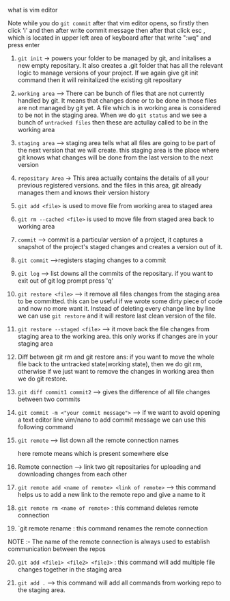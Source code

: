 what is vim editor

Note while you do `git commit` after that vim editor opens, so firstly then click 'i' and then after write commit message then after that click esc , which is located in upper left area of keyboard after that write ":wq" and press enter

1.  `git init` -> powers your folder to be managed by git, and initalises a new empty repositary. It also creates a .git folder that has all the relevant logic to manage versions of your project. If we again give git init command then it will reinitalized the existing git repositary

2.  `working area` --> There can be bunch of files that are not currently handled by git. It means that changes done or to be done in those files are not managed by git yet. A file which is in working area is considered to be not in the staging area. When we do `git status` and we see a bunch of `untracked files` then these are actullay called to be in the working area

3.  `staging area` --> staging area tells what all files are going to be part of the next version that we will create. this staging area is the place where git knows what changes will be done from the last version to the next version

4.  `repositary Area` -> This area actually contains the details of all your previous registered versions. and the files in this area, git already manages them and knows their version history

5.  `git add <file>` is used to move file from working area to staged area
6.  `git rm --cached <file>` is used to move file from staged area back to working area

7.  `commit` --> commit is a particular version of a project, it captures a snapshot of the project's staged changes and creates a version out of it.

8.  `git commit` -->registers staging changes to a commit

9.  `git log` --> list downs all the commits of the repositary. if you want to exit out of git log prompt press 'q'

10. `git restore <file>` --> it remove all files changes from the staging area to be committed. this can be useful if we wrote some dirty piece of code and now no more want it. Instead of deleting every change line by line we can use `git restore` and it will restore last clean version of the file.

11. `git restore --staged <file>` --> it move back the file changes from staging area to the working area.
    this only works if changes are in your staging area

12. Diff between git rm and git restore
    ans: if you want to move the whole file back to the untracked state(working state), then we do git rm, otherwise if we just want to remove the changes in working area then we do git restore.

13. `git diff commit1 commit2` --> gives the difference of all file changes between two commits

14. `git commit -m <"your commit message">` --> if we want to avoid opening a text editor line vim/nano to add commit message we can use this following command

15. `git remote` --> list down all the remote connection names

    here remote means which is present somewhere else

16. Remote connection --> link two git repositaries for uploading and downloading changes from each other

17. `git remote add <name of remote> <link of remote>` --> this command helps us to add a new link to the remote repo and give a name to it

18. `git remote rm <name of remote>` : this command deletes remote connection

19. `git remote rename <oldname> <newname> : this command renames the remote connection

NOTE :- The name of the remote connection is always used to establish communication between the repos

20. `git add <file1> <file2> <file3>` : this command will add multiple file changes together in the staging area

21. `git add .` --> this command will add all commands from working repo to the staging area.
